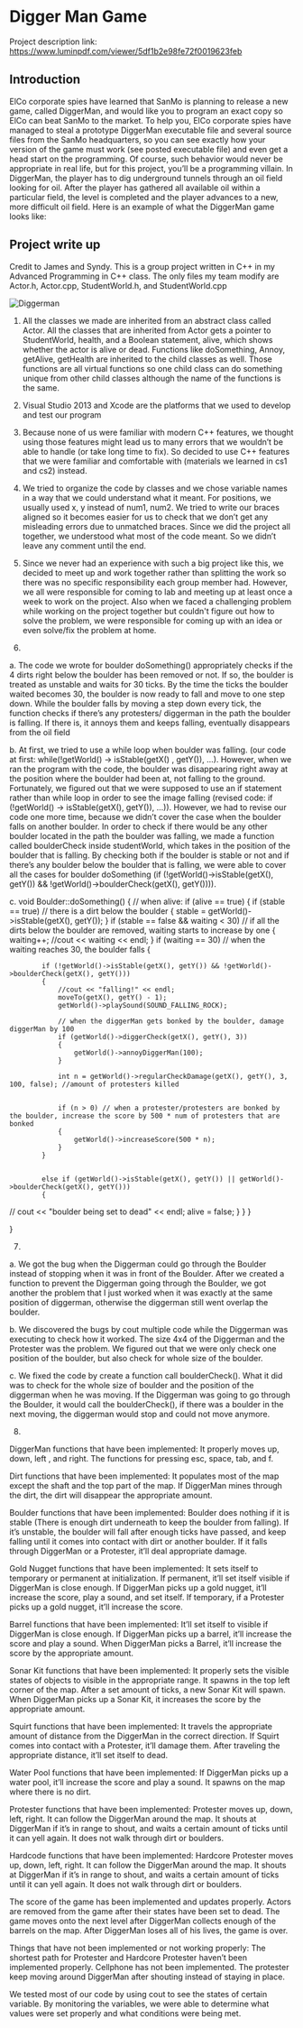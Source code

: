 # Digger Man Game
Project description link: https://www.luminpdf.com/viewer/5df1b2e98fe72f0019623feb

## Introduction 

ElCo corporate spies have learned that SanMo is planning to release a new game, called DiggerMan, and would like you to program an exact copy so ElCo can beat SanMo to the market. To help you, ElCo corporate spies have managed to steal a prototype DiggerMan executable file and several source files from the SanMo headquarters, so you can see exactly how your version of the game must work (see posted executable file) and even get a head start on the programming. Of course, such behavior would never be appropriate in real life, but for this project, you’ll be a programming villain. 
In DiggerMan, the player has to dig underground tunnels through an oil field looking for oil. After the player has gathered all available oil within a particular field, the level is completed and the player advances to a new, more difficult oil field. 
Here is an example of what the DiggerMan game looks like: 


## Project write up

Credit to James and Syndy.
This is a group project written in C++ in my Advanced Programming in C++ class.
The only files my team modify are Actor.h, Actor.cpp, StudentWorld.h, and StudentWorld.cpp

![Diggerman](https://user-images.githubusercontent.com/28214466/65370212-2da43d00-dc0b-11e9-86be-0ba2b87147a1.jpg)

1. All the classes we made are inherited from an abstract class called Actor. All the classes that are inherited from Actor gets a pointer to StudentWorld, health, and a Boolean statement, alive, which shows whether the actor is alive or dead. Functions like doSomething, Annoy, getAlive, getHealth are inherited to the child classes as well. Those functions are all virtual functions so one child class can do something unique from other child classes although the name of the functions is the same. 
2. Visual Studio 2013 and Xcode are the platforms that we used to develop and test our program

3. Because none of us were familiar with modern C++ features, we thought using those features might lead us to many errors that we wouldn’t be able to handle (or take long time to fix). So decided to use C++ features that we were familiar and comfortable with (materials we learned in cs1 and cs2) instead. 

4. We tried to organize the code by classes and we chose variable names in a way that we could understand what it meant. For positions, we usually used x, y instead of num1, num2. We tried to write our braces aligned so it becomes easier for us to check that we don’t get any misleading errors due to unmatched braces. Since we did the project all together, we understood what most of the code meant. So we didn’t leave any comment until the end. 

5. Since we never had an experience with such a big project like this, we decided to meet up and work together rather than splitting the work so there was no specific responsibility each group member had. However, we all were responsible for coming to lab and meeting up at least once a week to work on the project. Also when we faced a challenging problem while working on the project together but couldn't figure out how to solve the problem, we were responsible for coming up with an idea or even solve/fix the problem at home. 

6. 
a. The code we wrote for boulder doSomething() appropriately checks if the 4 dirts right below the boulder has been removed or not. If so, the boulder is treated as unstable and waits for 30 ticks. By the time the ticks the boulder waited becomes 30, the boulder is now ready to fall and move to one step down. While the boulder falls by moving a step down every tick, the function checks if there’s any protesters/ diggerman in the path the boulder is falling. If there is, it annoys them and keeps falling, eventually disappears from the oil field

b. At first, we tried to use a while loop when boulder was falling. (our code at first: while(!getWorld() -> isStable(getX() , getY()), …). However, when we ran the program with the code, the boulder was disappearing right away at the position where the boulder had been at, not falling to the ground. Fortunately, we figured out that we were supposed to use an if statement rather than while loop in order to see the image falling (revised code:  if (!getWorld() -> isStable(getX(), getY()), …)). However, we had to revise our code one more time, because we didn’t cover the case when the boulder falls on another boulder. In order to check if there would be any other boulder located in the path the boulder was falling, we made a function called boulderCheck inside studentWorld, which takes in the position of the boulder that is falling. By checking both if the boulder is stable or not and if there’s any boulder below the boulder that is falling, we were able to cover all the cases for boulder doSomething (if (!getWorld()->isStable(getX(), getY()) && !getWorld()->boulderCheck(getX(), getY()))).

c.
void Boulder::doSomething()
{
	// when alive:
	if (alive == true)
	{
		if (stable == true) // there is a dirt below the boulder
		{
			stable = getWorld()->isStable(getX(), getY());
		}
		if (stable == false && waiting < 30) // if all the dirts below the boulder are removed, waiting starts to increase by one
		{
			waiting++;
			//cout << waiting << endl;
		}
		if (waiting == 30) // when the waiting reaches 30, the boulder      falls
		{

			if (!getWorld()->isStable(getX(), getY()) && !getWorld()->boulderCheck(getX(), getY()))
			{
				//cout << "falling!" << endl;
				moveTo(getX(), getY() - 1);
				getWorld()->playSound(SOUND_FALLING_ROCK);

				// when the diggerMan gets bonked by the boulder, damage diggerMan by 100
				if (getWorld()->diggerCheck(getX(), getY(), 3))
				{
					getWorld()->annoyDiggerMan(100);
				}

				int n = getWorld()->regularCheckDamage(getX(), getY(), 3, 100, false); //amount of protesters killed


				if (n > 0) // when a protester/protesters are bonked by the boulder, increase the score by 500 * num of protesters that are bonked
				{
					getWorld()->increaseScore(500 * n);
				}
			}

			
			else if (getWorld()->isStable(getX(), getY()) || getWorld()->boulderCheck(getX(), getY()))
			{
//				cout << "boulder being set to dead" << endl;
				alive = false;
			}
		}
	}

}

7. 
a. We got the bug when the Diggerman could go through the Boulder instead of stopping when it was in front of the Boulder. After we created a function to prevent the Diggerman going through the Boulder, we got another the problem that I just worked when it was exactly at the same position of diggerman, otherwise the diggerman still went overlap the boulder.

b. We discovered the bugs by cout multiple code while the Diggerman was executing to check how it worked. The size 4x4 of the Diggerman and the Protester was the problem. We figured out that we were only check one position of the boulder, but also check for whole size of the boulder.

c. We fixed the code by create a function call boulderCheck(). What it did was to check for the whole size of boulder and the position of the diggerman when he was moving. If the Diggerman was going to go through the Boulder, it would call the boulderCheck(), if there was a boulder in the next moving, the diggerman would stop and could not move anymore.

8.
DiggerMan functions that have been implemented: It properly moves up, down, left , and right. The functions for pressing esc, space, tab, and f.
 
Dirt functions that have been implemented: It populates most of the map except the shaft and the top part of the map. If DiggerMan mines through the dirt, the dirt will disappear the appropriate amount.
 
Boulder functions that have been implemented: Boulder does nothing if it is stable (There is enough dirt underneath to keep the boulder from falling). If it’s unstable, the boulder will fall after enough ticks have passed, and keep falling until it comes into contact with dirt or another boulder. If it falls through DiggerMan or a Protester, it’ll deal appropriate damage.
 
Gold Nugget functions that have been implemented: It sets itself to temporary or permanent at initialization. If permanent, it’ll set itself visible if DiggerMan is close enough. If DiggerMan picks up a gold nugget, it’ll increase the score, play a sound, and set itself. If temporary, if a Protester picks up a gold nugget, it’ll increase the score.
 
Barrel functions that have been implemented: It’ll set itself to visible if DiggerMan is close enough. If DiggerMan picks up a barrel, it’ll increase the score and play a sound. When DiggerMan picks a Barrel, it’ll increase the score by the appropriate amount.
 
Sonar Kit functions that have been implemented: It properly sets the visible states of objects to visible in the appropriate range. It spawns in the top left corner of the map. After a set amount of ticks, a new Sonar Kit will spawn. When DiggerMan picks up a Sonar Kit, it increases the score by the appropriate amount.
 
Squirt functions that have been implemented: It travels the appropriate amount of distance from the DiggerMan in the correct direction. If Squirt comes into contact with a Protester, it’ll damage them. After traveling the appropriate distance, it’ll set itself to dead.
 
Water Pool functions that have been implemented: If DiggerMan picks up a water pool, it’ll increase the score and play a sound. It spawns on the map where there is no dirt.
 
Protester functions that have been implemented: Protester moves  up, down, left, right. It can follow the DiggerMan around the map. It shouts at DiggerMan if it’s in range to shout, and waits a certain amount of ticks until it can yell again. It does not walk through dirt or boulders.
 
Hardcode functions that have been implemented: Hardcore Protester moves  up, down, left, right. It can follow the DiggerMan around the map. It shouts at DiggerMan if it’s in range to shout, and waits a certain amount of ticks until it can yell again. It does not walk through dirt or boulders.
 
The score of the game has been implemented and updates properly. Actors are removed from the game after their states have been set to dead. The game moves onto the next level after DiggerMan collects enough of the barrels on the map. After DiggerMan loses all of his lives, the game is over.
 
Things that have not been implemented or not working properly: The shortest path for Protester and Hardcore Protester haven’t been implemented properly. Cellphone has not been implemented. The protester keep moving around DiggerMan after shouting instead of staying in place.
 
We tested most of our code by using cout to see the states of certain variable. By monitoring the variables, we were able to determine what values were set properly and what conditions were being met.  
